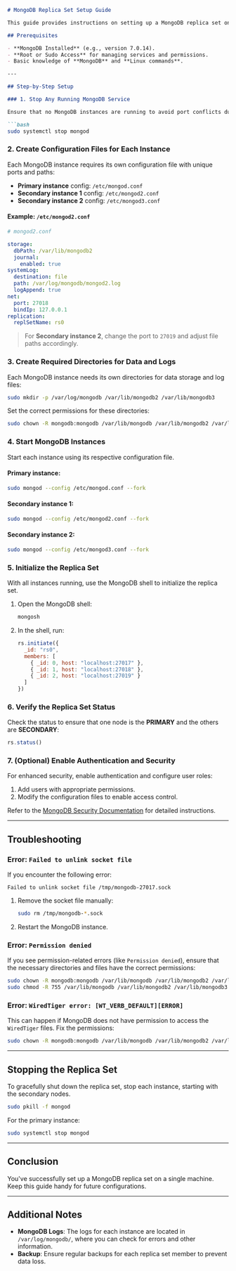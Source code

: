 ```markdown
# MongoDB Replica Set Setup Guide

This guide provides instructions on setting up a MongoDB replica set on a single machine, with each instance running on different ports.

## Prerequisites

- **MongoDB Installed** (e.g., version 7.0.14).
- **Root or Sudo Access** for managing services and permissions.
- Basic knowledge of **MongoDB** and **Linux commands**.

---

## Step-by-Step Setup

### 1. Stop Any Running MongoDB Service

Ensure that no MongoDB instances are running to avoid port conflicts during setup:

```bash
sudo systemctl stop mongod
```

### 2. Create Configuration Files for Each Instance

Each MongoDB instance requires its own configuration file with unique ports and paths:

- **Primary instance** config: `/etc/mongod.conf`
- **Secondary instance 1** config: `/etc/mongod2.conf`
- **Secondary instance 2** config: `/etc/mongod3.conf`

#### Example: `/etc/mongod2.conf`
```yaml
# mongod2.conf

storage:
  dbPath: /var/lib/mongodb2
  journal:
    enabled: true
systemLog:
  destination: file
  path: /var/log/mongodb/mongod2.log
  logAppend: true
net:
  port: 27018
  bindIp: 127.0.0.1
replication:
  replSetName: rs0
```

> For **Secondary instance 2**, change the port to `27019` and adjust file paths accordingly.

### 3. Create Required Directories for Data and Logs

Each MongoDB instance needs its own directories for data storage and log files:

```bash
sudo mkdir -p /var/log/mongodb /var/lib/mongodb2 /var/lib/mongodb3
```

Set the correct permissions for these directories:

```bash
sudo chown -R mongodb:mongodb /var/lib/mongodb /var/lib/mongodb2 /var/lib/mongodb3
```

### 4. Start MongoDB Instances

Start each instance using its respective configuration file.

#### Primary instance:
```bash
sudo mongod --config /etc/mongod.conf --fork
```

#### Secondary instance 1:
```bash
sudo mongod --config /etc/mongod2.conf --fork
```

#### Secondary instance 2:
```bash
sudo mongod --config /etc/mongod3.conf --fork
```

### 5. Initialize the Replica Set

With all instances running, use the MongoDB shell to initialize the replica set.

1. Open the MongoDB shell:
   ```bash
   mongosh
   ```

2. In the shell, run:
   ```javascript
   rs.initiate({
     _id: "rs0",
     members: [
       { _id: 0, host: "localhost:27017" },
       { _id: 1, host: "localhost:27018" },
       { _id: 2, host: "localhost:27019" }
     ]
   })
   ```

### 6. Verify the Replica Set Status

Check the status to ensure that one node is the **PRIMARY** and the others are **SECONDARY**:

```javascript
rs.status()
```

### 7. (Optional) Enable Authentication and Security

For enhanced security, enable authentication and configure user roles:

1. Add users with appropriate permissions.
2. Modify the configuration files to enable access control.

Refer to the [MongoDB Security Documentation](https://www.mongodb.com/docs/manual/security/) for detailed instructions.

---

## Troubleshooting

### Error: `Failed to unlink socket file`

If you encounter the following error:

```
Failed to unlink socket file /tmp/mongodb-27017.sock
```

1. Remove the socket file manually:
   ```bash
   sudo rm /tmp/mongodb-*.sock
   ```
2. Restart the MongoDB instance.

### Error: `Permission denied`

If you see permission-related errors (like `Permission denied`), ensure that the necessary directories and files have the correct permissions:

```bash
sudo chown -R mongodb:mongodb /var/lib/mongodb /var/lib/mongodb2 /var/lib/mongodb3
sudo chmod -R 755 /var/lib/mongodb /var/lib/mongodb2 /var/lib/mongodb3
```

### Error: `WiredTiger error: [WT_VERB_DEFAULT][ERROR]`

This can happen if MongoDB does not have permission to access the `WiredTiger` files. Fix the permissions:

```bash
sudo chown -R mongodb:mongodb /var/lib/mongodb /var/lib/mongodb2 /var/lib/mongodb3
```

---

## Stopping the Replica Set

To gracefully shut down the replica set, stop each instance, starting with the secondary nodes.

```bash
sudo pkill -f mongod
```

For the primary instance:

```bash
sudo systemctl stop mongod
```

---

## Conclusion

You've successfully set up a MongoDB replica set on a single machine. Keep this guide handy for future configurations.

---

## Additional Notes

- **MongoDB Logs**: The logs for each instance are located in `/var/log/mongodb/`, where you can check for errors and other information.
- **Backup**: Ensure regular backups for each replica set member to prevent data loss.
```
